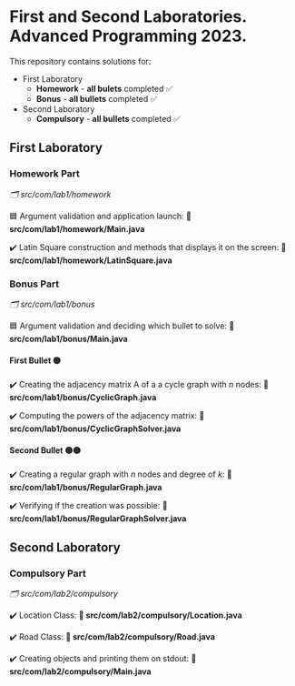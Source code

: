 # First and Second Laboratories. Advanced Programming 2023.

This repository contains solutions for:
  * First Laboratory
    * **Homework** - **all bulets** completed :white_check_mark:
    * **Bonus** - **all bullets** completed :white_check_mark:
  * Second Laboratory
    * **Compulsory** - **all bullets** completed :white_check_mark:
    
## First Laboratory

### Homework Part
_:card_index_dividers: src/com/lab1/homework_

:blue_square: Argument validation and application launch: **:file_folder: src/com/lab1/homework/Main.java** 

:heavy_check_mark: Latin Square construction and methods that displays it on the screen: **:file_folder: src/com/lab1/homework/LatinSquare.java**

### Bonus Part
_:card_index_dividers: src/com/lab1/bonus_

:blue_square: Argument validation and deciding which bullet to solve: **:file_folder: src/com/lab1/bonus/Main.java**

#### First Bullet :yellow_circle:
:heavy_check_mark: Creating the adjacency matrix A of a a cycle graph with _n_ nodes: **:file_folder: src/com/lab1/bonus/CyclicGraph.java**

:heavy_check_mark: Computing the powers of the adjacency matrix: **:file_folder: src/com/lab1/bonus/CyclicGraphSolver.java**

#### Second Bullet :yellow_circle::yellow_circle:
:heavy_check_mark: Creating a regular graph with _n_ nodes and degree of _k_: **:file_folder: src/com/lab1/bonus/RegularGraph.java**

:heavy_check_mark: Verifying if the creation was possible: **:file_folder: src/com/lab1/bonus/RegularGraphSolver.java**

## Second Laboratory

### Compulsory Part 
_:card_index_dividers: src/com/lab2/compulsory_
  
:heavy_check_mark: Location Class: **:file_folder: src/com/lab2/compulsory/Location.java**

:heavy_check_mark: Road Class: **:file_folder: src/com/lab2/compulsory/Road.java**

:heavy_check_mark: Creating objects and printing them on stdout: **:file_folder: src/com/lab2/compulsory/Main.java**

  
